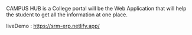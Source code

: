CAMPUS HUB is a College portal will be the Web Application that will help the student to get all the information at one place.

liveDemo : https://srm-erp.netlify.app/
